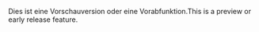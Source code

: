 <span data-ttu-id="7f330-101">Dies ist eine Vorschauversion oder eine Vorabfunktion.</span><span class="sxs-lookup"><span data-stu-id="7f330-101">This is a preview or early release feature.</span></span>
